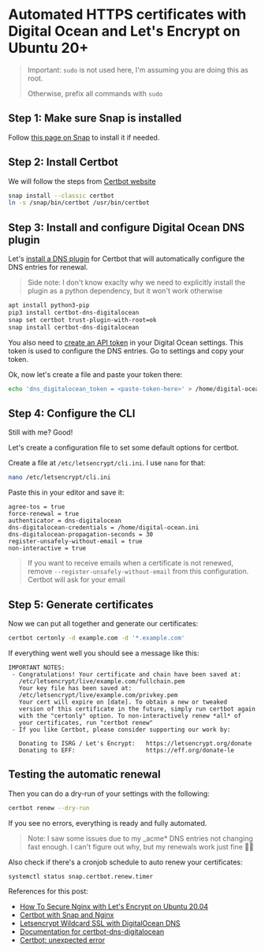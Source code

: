 # Automated HTTPS certificates with Digital Ocean and Let's Encrypt on Ubuntu 20+

> Important: `sudo` is not used here, I'm assuming you are doing this as root.
>
> Otherwise, prefix all commands with `sudo`

## Step 1: Make sure Snap is installed

Follow [this page on Snap](https://snapcraft.io/docs/installing-snapd) to install it if needed.

## Step 2: Install Certbot

We will follow the steps from [Certbot website](https://certbot.eff.org/lets-encrypt/snap-nginx)

```bash
snap install --classic certbot
ln -s /snap/bin/certbot /usr/bin/certbot
```

## Step 3: Install and configure Digital Ocean DNS plugin

Let's [install a DNS plugin](https://certbot-dns-digitalocean.readthedocs.io/en/stable/) for Certbot that will automatically configure the DNS entries for renewal.

> Side note: I don't know exaclty why we need to explicitly install the plugin as a python dependency, but it won't work otherwise

```bash
apt install python3-pip
pip3 install certbot-dns-digitalocean
snap set certbot trust-plugin-with-root=ok
snap install certbot-dns-digitalocean
```

You also need to [create an API token](https://cloud.digitalocean.com/account/api/tokens?i=d7938a) in your Digital Ocean settings.
This token is used to configure the DNS entries. Go to settings and copy your token.

Ok, now let's create a file and paste your token there:

```bash
echo 'dns_digitalocean_token = <paste-token-here>' > /home/digital-ocean.ini
```

## Step 4: Configure the CLI

Still with me? Good!

Let's create a configuration file to set some default options for certbot.

Create a file at `/etc/letsencrypt/cli.ini`. I use `nano` for that:

```bash
nano /etc/letsencrypt/cli.ini
```

Paste this in your editor and save it:

```
agree-tos = true
force-renewal = true
authenticator = dns-digitalocean
dns-digitalocean-credentials = /home/digital-ocean.ini
dns-digitalocean-propagation-seconds = 30
register-unsafely-without-email = true
non-interactive = true
```

> If you want to receive emails when a certificate is not renewed, remove `--register-unsafely-without-email` from this configuration. Certbot will ask for your email

## Step 5: Generate certificates

Now we can put all together and generate our certificates:

```bash
certbot certonly -d example.com -d '*.example.com'
```

If everything went well you should see a message like this:

```
IMPORTANT NOTES:
 - Congratulations! Your certificate and chain have been saved at:
   /etc/letsencrypt/live/example.com/fullchain.pem
   Your key file has been saved at:
   /etc/letsencrypt/live/example.com/privkey.pem
   Your cert will expire on [date]. To obtain a new or tweaked
   version of this certificate in the future, simply run certbot again
   with the "certonly" option. To non-interactively renew *all* of
   your certificates, run "certbot renew"
 - If you like Certbot, please consider supporting our work by:

   Donating to ISRG / Let's Encrypt:   https://letsencrypt.org/donate
   Donating to EFF:                    https://eff.org/donate-le
 ```

 ## Testing the automatic renewal

Then you can do a dry-run of your settings with the following:

 ```bash
 certbot renew --dry-run
 ```
If you see no errors, everything is ready and fully automated.

> Note: I saw some issues due to my _acme* DNS entries not changing fast enough. I can't figure out why, but my renewals work just fine 🤷‍♂️

Also check if there's a cronjob schedule to auto renew your certificates:

```bash
systemctl status snap.certbot.renew.timer
```

References for this post:

- [How To Secure Nginx with Let's Encrypt on Ubuntu 20.04](https://www.digitalocean.com/community/tutorials/how-to-secure-nginx-with-let-s-encrypt-on-ubuntu-20-04)
- [Certbot with Snap and Nginx](https://certbot.eff.org/lets-encrypt/snap-nginx)
- [Letsencrypt Wildcard SSL with DigitalOcean DNS](https://blog.khophi.co/letsencrypt-wildcard-ssl-with-digitalocean-dns/)
- [Documentation for certbot-dns-digitalocean](https://certbot-dns-digitalocean.readthedocs.io/en/stable/)
- [Certbot: unexpected error](https://blog.bramp.net/post/2018/05/26/certbot-unexpected-error/)
